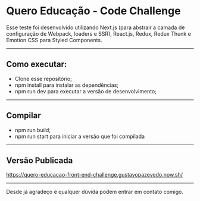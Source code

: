 # Quero Educação - Code Challenge
Esse teste foi desenvolvido utilizando Next.js (para abstrair a camada de configuração de Webpack, loaders e SSR), React.js, Redux, Redux Thunk e Emotion CSS para Styled Components.

---

## Como executar:
- Clone esse repositório;
- npm install para instalar as dependências;
- npm run dev para executar a versão de desenvolvimento;

---

## Compilar
- npm run build;
- npm run start para iniciar a versão que foi compilada

---

## Versão Publicada
https://quero-educacao-front-end-challenge.gustavopazevedo.now.sh/

---

Desde já agradeço e qualquer dúvida podem entrar em contato comigo.
